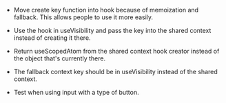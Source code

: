 - Move create key function into hook because of memoization and fallback. This allows people to use it more easily.
- Use the hook in useVisibility and pass the key into the shared context instead of creating it there.
- Return useScopedAtom from the shared context hook creator instead of the object that's currently there.
- The fallback context key should be in useVisibility instead of the shared context.

- Test when using input with a type of button.
